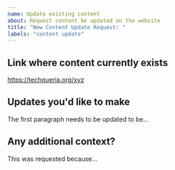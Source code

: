 ```yaml
---
name: Update existing content
about: Request content be updated on the website
title: "New Content Update Request: "
labels: "content update"
---
```


## Link where content currently exists

https://techqueria.org/xyz

## Updates you'd like to make

The first paragraph needs to be updated to be...

## Any additional context?

This was requested because...
